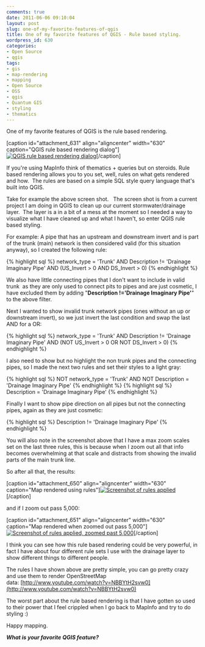 ```yaml
---
comments: true
date: 2011-06-06 09:10:04
layout: post
slug: one-of-my-favorite-features-of-qgis
title: One of my favorite features of QGIS - Rule based styling.
wordpress_id: 630
categories:
- Open Source
- qgis
tags:
- gis
- map-rendering
- mapping
- Open Source
- OSS
- qgis
- Quantum GIS
- styling
- thematics
---
```


One of my favorite features of QGIS is the rule based rendering.

[caption id="attachment_631" align="aligncenter" width="630" caption="QGIS rule based rendering dialog"][![QGIS rule based rendering dialog](http://woostuff.files.wordpress.com/2011/06/rules.png)](http://woostuff.files.wordpress.com/2011/06/rules.png)[/caption]

If you're using MapInfo think of thematics + queries but on steroids. Rule based rendering allows you to you set, well, rules on what gets rendered and how.  The rules are based on a simple SQL style query language that's built into QGIS.

Take for example the above screen shot.   The screen shot is from a current project I am doing in QGIS to clean up our current stormwater/drainage layer.  The layer is a in a bit of a mess at the moment so I needed a way to visualize what I have cleaned up and what I haven't, so enter QGIS rule based styling.

For example: A pipe that has an upstream and downstream invert and is part of the trunk (main) network is then considered valid (for this situation anyway), so I created the following rule:

{% highlight sql %}
network_type = 'Trunk' AND Description != 'Drainage Imaginary Pipe' AND (US_Invert > 0 AND DS_Invert > 0)
{% endhighlight %}

We also have little connecting pipes that I don't want to include in valid trunk  as they are only used to connect pits to pipes and are just cosmetic, I have excluded them by adding "**Description !='Drainage Imaginary Pipe'**" to the above filter.

Next I wanted to show invalid trunk network pipes (ones without an up or downstream invert), so we just invert the last condition and swap the last AND for a OR:

{% highlight sql %}
network_type = 'Trunk' AND Description != 'Drainage Imaginary Pipe' AND (NOT US_Invert > 0 OR NOT DS_Invert > 0)
{% endhighlight %}

I also need to show but no highlight the non trunk pipes and the connecting pipes, so I made the next two rules and set their styles to a light gray:

{% highlight sql %}
NOT network_type = 'Trunk' AND NOT Description = 'Drainage Imaginary Pipe'
{% endhighlight %}
{% highlight sql %}
Description = 'Drainage Imaginary Pipe'
{% endhighlight %}

Finally I want to show pipe direction on all pipes but not the connecting pipes, again as they are just cosmetic:

{% highlight sql %}
Description != 'Drainage Imaginary Pipe'
{% endhighlight %}

You will also note in the screenshot above that I have a max zoom scales set on the last three rules, this is because when I zoom out all that info becomes overwhelming at that scale and distracts from showing the invalid parts of the main trunk line.

So after all that, the results:

[caption id="attachment_650" align="aligncenter" width="630" caption="Map rendered using rules"][![Screenshot of rules applied](http://woostuff.files.wordpress.com/2011/06/rulesfinal.png)](http://woostuff.files.wordpress.com/2011/06/rulesfinal.png)[/caption]

and if I zoom out pass 5,000:

[caption id="attachment_651" align="aligncenter" width="630" caption="Map rendered when zoomed out pass 5,000"][![Screenshot of rules applied, zoomed past 5,000](http://woostuff.files.wordpress.com/2011/06/rulesfinal2.png)](http://woostuff.files.wordpress.com/2011/06/rulesfinal2.png)[/caption]

I think you can see how this rule based rendering could be very powerful, in fact I have about four different rule sets I use with the drainage layer to show different things to different people.

The rules I have shown above are pretty simple, you can go pretty crazy and use them to render OpenStreetMap data: [http://www.youtube.com/watch?v=NBBYtH2svw0](http://www.youtube.com/watch?v=NBBYtH2svw0)

The worst part about the rule based rendering is that I have gotten so used to their power that I feel crippled when I go back to MapInfo and try to do styling :)

Happy mapping.

**_What is your favorite QGIS feature?_**
